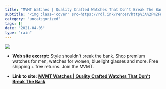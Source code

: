 ```yaml
---
title: "MVMT Watches | Quality Crafted Watches That Don't Break The Bank"
subtitle: "<img class='cover' src=https://rdl.ink/render/http%3A%2F%2Fwww.mvmtwatches.com>"
category: "uncategorized"
tags: []
date: "2021-04-06"
type: "rain"
---
```

<img class="cover" src=https://rdl.ink/render/http%3A%2F%2Fwww.mvmtwatches.com>



* **Web site excerpt:** Style shouldn't break the bank. Shop premium watches for men, watches for women, bluelight glasses and more. Free shipping + free returns. Join the MVMT.

* **Link to site:** **[MVMT Watches | Quality Crafted Watches That Don't Break The Bank](http://www.mvmtwatches.com)**